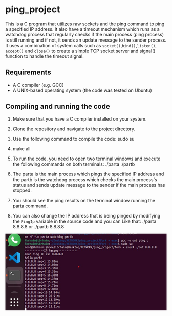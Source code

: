 # ping_project

This is a C program that utilizes raw sockets and the ping command to ping a specified IP address. It also have a timeout mechanism which runs as a watchdog process that regularly checks if the main process (ping process) is still running and if not, it sends an update message to the sender process.
It uses a combination of system calls such as `socket()`,`bind()`,`listen()`, `accept()` and `close()` to create a simple TCP socket server and signal() function to handle the timeout signal.  

## Requirements
- A C compiler (e.g. GCC)
- A UNIX-based operating system (the code was tested on Ubuntu)

## Compiling and running the code
1) Make sure that you have a C compiler installed on your system.

2) Clone the repository and navigate to the project directory.
3) Use the following command to compile the code:
    sudo su 
 4) make all 
 5) To run the code, you need to open two terminal windows and execute the following commands on both terminals:
    ./parta 
    ./partb
 6) The parta is the main process which pings the specified IP address and the partb is the watchdog process which checks the main process's status and sends       update message to the sender if the main process has stopped.
 7) You should see the ping results on the terminal window running the parta command.
 8) You can also change the IP address that is being pinged by modifying the `PingIp`
    variable in the source code and you can Like that:
    ./parta 8.8.8.8 or ./partb 8.8.8.8
 
![](https://github.com/ibrahim3999/ping_project/blob/main/Pic/ping_exp.jpeg)


